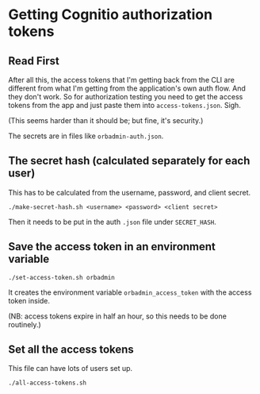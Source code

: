 # Getting Cognitio authorization tokens

## Read First
After all this, the access tokens that I'm getting back from the CLI are different from what I'm getting from the application's own auth flow. And they don't work. So for authorization testing you need to get the access tokens from the app and just paste them into `access-tokens.json`. Sigh.



(This seems harder than it should be; but fine, it's security.)

The secrets are in files like `orbadmin-auth.json`.

## The secret hash (calculated separately for each user)
This has to be calculated from the username, password, and client secret.

```
./make-secret-hash.sh <username> <password> <client secret>
```

Then it needs to be put in the auth `.json` file under `SECRET_HASH`.

## Save the access token in an environment variable

```
./set-access-token.sh orbadmin
```

It creates the environment variable `orbadmin_access_token` with the access token inside.

(NB: access tokens expire in half an hour, so this needs to be done routinely.)

## Set all the access tokens
This file can have lots of users set up.

```
./all-access-tokens.sh
```